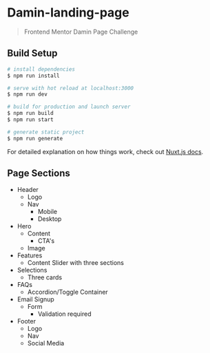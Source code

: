 # Damin-landing-page

> Frontend Mentor Damin Page Challenge

## Build Setup

```bash
# install dependencies
$ npm run install

# serve with hot reload at localhost:3000
$ npm run dev

# build for production and launch server
$ npm run build
$ npm run start

# generate static project
$ npm run generate
```

For detailed explanation on how things work, check out [Nuxt.js docs](https://nuxtjs.org).


## Page Sections

- Header
  - Logo
  - Nav
    - Mobile
    - Desktop
- Hero
  - Content
    - CTA's
  - Image
- Features
  - Content Slider with three sections
- Selections
  - Three cards
- FAQs
  - Accordion/Toggle Container
- Email Signup
  - Form
    - Validation required
- Footer
  - Logo
  - Nav
  - Social Media
